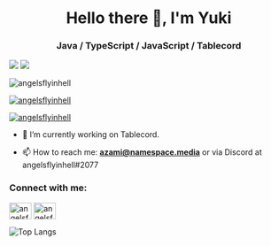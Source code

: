 <h1 align="center">Hello there 👋, I'm Yuki</h1>
<h3 align="center">Java / TypeScript / JavaScript / Tablecord</h3>

<img src="https://images-ext-1.discordapp.net/external/wyh94k_KzgcsHC4GFkA4rRaEBt3oXXBqv67YvV1n0uc/https/namespace.media/img/images/2020/12/30/idea64_iLhaE9YoEb.png"/>
<img src="https://cdn.discordapp.com/attachments/678205626987577344/819255499274584104/unknown.png"/>

<p align="left"> <img src="https://komarev.com/ghpvc/?username=angelsflyinhell&label=Profile%20views&color=000000&style=flat" alt="angelsflyinhell" /> </p>

<p align="left"> <a href="https://github.com/ryo-ma/github-profile-trophy"><img src="https://github-profile-trophy.vercel.app/?username=angelsflyinhell" alt="angelsflyinhell" /></a> </p>

<p align="left"> <a href="https://twitter.com/angelsflyinhell" target="blank"><img src="https://img.shields.io/twitter/follow/angelsflyinhell?logo=twitter&style=for-the-badge" alt="angelsflyinhell" /></a> </p>

- 🔭 I’m currently working on Tablecord.

- 📫 How to reach me: **azami@namespace.media** or via Discord at angelsflyinhell#2077

<h3 align="left">Connect with me:</h3>
<p align="left">
<a href="https://twitter.com/angelsflyinhell" target="blank"><img align="center" src="https://cdn.jsdelivr.net/npm/simple-icons@3.0.1/icons/twitter.svg" alt="angelsflyinhell" height="30" width="40" /></a>
<a href="https://instagram.com/angelsflyinhell" target="blank"><img align="center" src="https://cdn.jsdelivr.net/npm/simple-icons@3.0.1/icons/instagram.svg" alt="angelsflyinhell" height="30" width="40" /></a>
</p>

![Top Langs](https://github-readme-stats.vercel.app/api/top-langs/?username=angelsflyinhell&theme=tokyonight)
